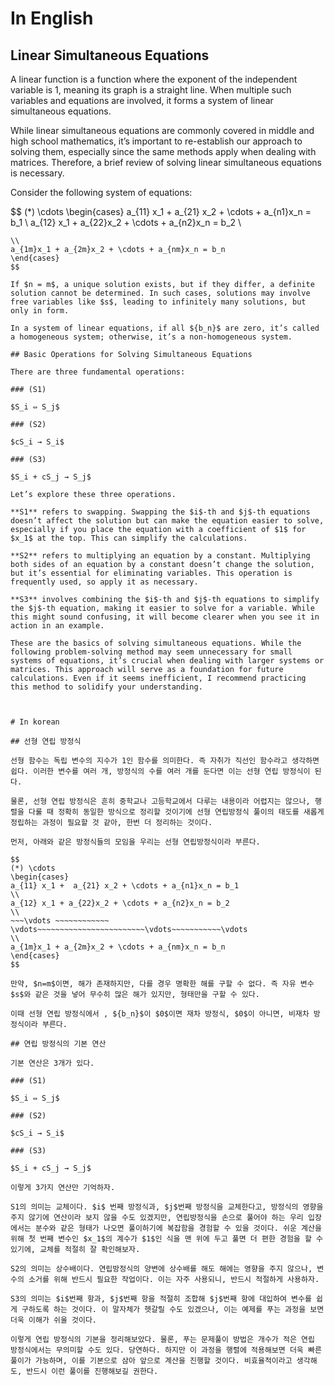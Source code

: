 # In English

## Linear Simultaneous Equations

A linear function is a function where the exponent of the independent variable is 1, meaning its graph is a straight line. When multiple such variables and equations are involved, it forms a system of linear simultaneous equations.

While linear simultaneous equations are commonly covered in middle and high school mathematics, it’s important to re-establish our approach to solving them, especially since the same methods apply when dealing with matrices. Therefore, a brief review of solving linear simultaneous equations is necessary.

Consider the following system of equations:

$$
(*) \cdots 
\begin{cases}
a_{11} x_1 +  a_{21} x_2 + \cdots + a_{n1}x_n = b_1
\\
a_{12} x_1 + a_{22}x_2 + \cdots + a_{n2}x_n = b_2
\\
~~~\vdots ~~~~~~~~~~~~ \vdots~~~~~~~~~~~~~~~~~~~~~~~~\vdots~~~~~~~~~~~\vdots 
\\
a_{1m}x_1 + a_{2m}x_2 + \cdots + a_{nm}x_n = b_n
\end{cases}
$$

If $n = m$, a unique solution exists, but if they differ, a definite solution cannot be determined. In such cases, solutions may involve free variables like $s$, leading to infinitely many solutions, but only in form.

In a system of linear equations, if all ${b_n}$ are zero, it’s called a homogeneous system; otherwise, it’s a non-homogeneous system.

## Basic Operations for Solving Simultaneous Equations

There are three fundamental operations:

### (S1)

$S_i ⇔ S_j$

### (S2)

$cS_i → S_i$

### (S3)

$S_i + cS_j → S_j$

Let’s explore these three operations.

**S1** refers to swapping. Swapping the $i$-th and $j$-th equations doesn’t affect the solution but can make the equation easier to solve, especially if you place the equation with a coefficient of $1$ for $x_1$ at the top. This can simplify the calculations.

**S2** refers to multiplying an equation by a constant. Multiplying both sides of an equation by a constant doesn’t change the solution, but it’s essential for eliminating variables. This operation is frequently used, so apply it as necessary.

**S3** involves combining the $i$-th and $j$-th equations to simplify the $j$-th equation, making it easier to solve for a variable. While this might sound confusing, it will become clearer when you see it in action in an example.

These are the basics of solving simultaneous equations. While the following problem-solving method may seem unnecessary for small systems of equations, it’s crucial when dealing with larger systems or matrices. This approach will serve as a foundation for future calculations. Even if it seems inefficient, I recommend practicing this method to solidify your understanding.



# In korean

## 선형 연립 방정식

선형 함수는 독립 변수의 지수가 1인 함수를 의미한다. 즉 자취가 직선인 함수라고 생각하면 쉽다. 이러한 변수를 여러 개, 방정식의 수를 여러 개를 둔다면 이는 선형 연립 방정식이 된다.

물론, 선형 연립 방정식은 흔히 중학교나 고등학교에서 다루는 내용이라 어렵지는 않으나, 행렬을 다룰 때 정확히 동일한 방식으로 정리할 것이기에 선형 연립방정식 풀이의 태도를 새롭게 정립하는 과정이 필요할 것 같아, 한번 더 정리하는 것이다.

먼저, 아래와 같은 방정식들의 모임을 우리는 선형 연립방정식이라 부른다.

$$
(*) \cdots 
\begin{cases}
a_{11} x_1 +  a_{21} x_2 + \cdots + a_{n1}x_n = b_1
\\
a_{12} x_1 + a_{22}x_2 + \cdots + a_{n2}x_n = b_2
\\
~~~\vdots ~~~~~~~~~~~~ \vdots~~~~~~~~~~~~~~~~~~~~~~~~\vdots~~~~~~~~~~~\vdots 
\\
a_{1m}x_1 + a_{2m}x_2 + \cdots + a_{nm}x_n = b_n
\end{cases}
$$

만약, $n=m$이면, 해가 존재하지만, 다를 경우 명확한 해를 구할 수 없다. 즉 자유 변수 $s$와 같은 것을 넣어 무수히 많은 해가 있지만, 형태만을 구할 수 있다.

이때 선형 연립 방정식에서 , ${b_n}$이 $0$이면 재차 방정식, $0$이 아니면, 비재차 방정식이라 부른다.

## 연립 방정식의 기본 연산

기본 연산은 3개가 있다.

### (S1)

$S_i ⇔ S_j$

### (S2)

$cS_i → S_i$

### (S3)

$S_i + cS_j → S_j$

이렇게 3가지 연산만 기억하자.

S1의 의미는 교체이다. $i$ 번째 방정식과, $j$번째 방정식을 교체한다고, 방정식의 영향을 주지 않기에 연산이라 보지 않을 수도 있겠지만, 연립방정식을 손으로 풀어야 하는 우리 입장에서는 분수와 같은 형태가 나오면 풀이하기에 복잡함을 경험할 수 있을 것이다. 쉬운 계산을 위해 첫 번째 변수인 $x_1$의 계수가 $1$인 식을 맨 위에 두고 풀면 더 편한 경험을 할 수 있기에, 교체를 적절히 잘 확인해보자.

S2의 의미는 상수배이다. 연립방정식의 양변에 상수배를 해도 해에는 영향을 주지 않으나, 변수의 소거를 위해 반드시 필요한 작업이다. 이는 자주 사용되니, 반드시 적절하게 사용하자.

S3의 의미는 $i$번째 항과, $j$번째 항을 적절히 조합해 $j$번째 항에 대입하여 변수를 쉽게 구하도록 하는 것이다. 이 말자체가 헷갈릴 수도 있겠으나, 이는 예제를 푸는 과정을 보면 더욱 이해가 쉬울 것이다.

이렇게 연립 방정식의 기본을 정리해보았다. 물론, 푸는 문제풀이 방법은 개수가 적은 연립 방정식에서는 무의미할 수도 있다. 당연하다. 하지만 이 과정을 행렬에 적용해보면 더욱 빠른 풀이가 가능하며, 이를 기본으로 삼아 앞으로 계산을 진행할 것이다. 비효율적이라고 생각해도, 반드시 이런 풀이를 진행해보길 권한다.













